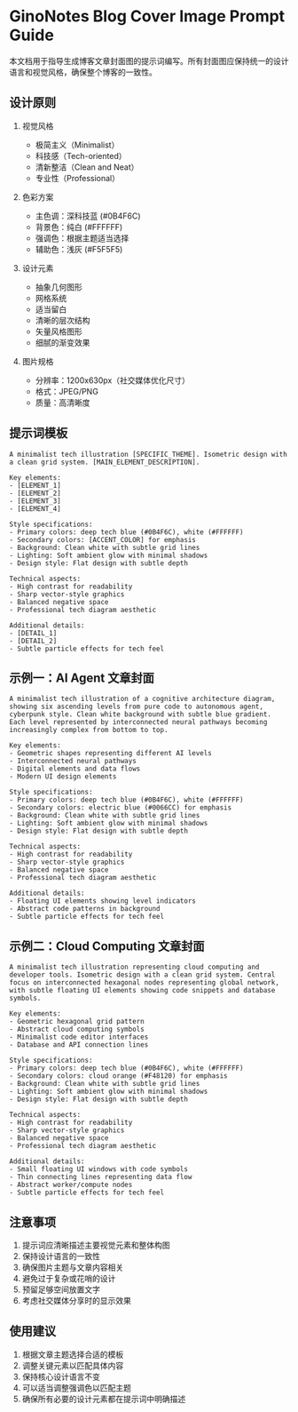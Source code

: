 # GinoNotes Blog Cover Image Prompt Guide

本文档用于指导生成博客文章封面图的提示词编写。所有封面图应保持统一的设计语言和视觉风格，确保整个博客的一致性。

## 设计原则

1. 视觉风格
   - 极简主义（Minimalist）
   - 科技感（Tech-oriented）
   - 清新整洁（Clean and Neat）
   - 专业性（Professional）

2. 色彩方案
   - 主色调：深科技蓝 (#0B4F6C)
   - 背景色：纯白 (#FFFFFF)
   - 强调色：根据主题适当选择
   - 辅助色：浅灰 (#F5F5F5)

3. 设计元素
   - 抽象几何图形
   - 网格系统
   - 适当留白
   - 清晰的层次结构
   - 矢量风格图形
   - 细腻的渐变效果

4. 图片规格
   - 分辨率：1200x630px（社交媒体优化尺寸）
   - 格式：JPEG/PNG
   - 质量：高清晰度

## 提示词模板

```
A minimalist tech illustration [SPECIFIC_THEME]. Isometric design with a clean grid system. [MAIN_ELEMENT_DESCRIPTION].

Key elements:
- [ELEMENT_1]
- [ELEMENT_2]
- [ELEMENT_3]
- [ELEMENT_4]

Style specifications:
- Primary colors: deep tech blue (#0B4F6C), white (#FFFFFF)
- Secondary colors: [ACCENT_COLOR] for emphasis
- Background: Clean white with subtle grid lines
- Lighting: Soft ambient glow with minimal shadows
- Design style: Flat design with subtle depth

Technical aspects:
- High contrast for readability
- Sharp vector-style graphics
- Balanced negative space
- Professional tech diagram aesthetic

Additional details:
- [DETAIL_1]
- [DETAIL_2]
- Subtle particle effects for tech feel
```

## 示例一：AI Agent 文章封面

```
A minimalist tech illustration of a cognitive architecture diagram, showing six ascending levels from pure code to autonomous agent, cyberpunk style. Clean white background with subtle blue gradient. Each level represented by interconnected neural pathways becoming increasingly complex from bottom to top.

Key elements:
- Geometric shapes representing different AI levels
- Interconnected neural pathways
- Digital elements and data flows
- Modern UI design elements

Style specifications:
- Primary colors: deep tech blue (#0B4F6C), white (#FFFFFF)
- Secondary colors: electric blue (#0066CC) for emphasis
- Background: Clean white with subtle grid lines
- Lighting: Soft ambient glow with minimal shadows
- Design style: Flat design with subtle depth

Technical aspects:
- High contrast for readability
- Sharp vector-style graphics
- Balanced negative space
- Professional tech diagram aesthetic

Additional details:
- Floating UI elements showing level indicators
- Abstract code patterns in background
- Subtle particle effects for tech feel
```

## 示例二：Cloud Computing 文章封面

```
A minimalist tech illustration representing cloud computing and developer tools. Isometric design with a clean grid system. Central focus on interconnected hexagonal nodes representing global network, with subtle floating UI elements showing code snippets and database symbols.

Key elements:
- Geometric hexagonal grid pattern
- Abstract cloud computing symbols
- Minimalist code editor interfaces
- Database and API connection lines

Style specifications:
- Primary colors: deep tech blue (#0B4F6C), white (#FFFFFF)
- Secondary colors: cloud orange (#F48120) for emphasis
- Background: Clean white with subtle grid lines
- Lighting: Soft ambient glow with minimal shadows
- Design style: Flat design with subtle depth

Technical aspects:
- High contrast for readability
- Sharp vector-style graphics
- Balanced negative space
- Professional tech diagram aesthetic

Additional details:
- Small floating UI windows with code symbols
- Thin connecting lines representing data flow
- Abstract worker/compute nodes
- Subtle particle effects for tech feel
```

## 注意事项

1. 提示词应清晰描述主要视觉元素和整体构图
2. 保持设计语言的一致性
3. 确保图片主题与文章内容相关
4. 避免过于复杂或花哨的设计
5. 预留足够空间放置文字
6. 考虑社交媒体分享时的显示效果

## 使用建议

1. 根据文章主题选择合适的模板
2. 调整关键元素以匹配具体内容
3. 保持核心设计语言不变
4. 可以适当调整强调色以匹配主题
5. 确保所有必要的设计元素都在提示词中明确描述 